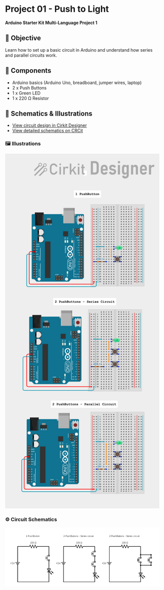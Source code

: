 # Project 01 - Push to Light 
**Arduino Starter Kit Multi-Language Project 1**

## 🎯 Objective
Learn how to set up a basic circuit in Arduino and understand how series and parallel circuits work.

## 🧰 Components
- Arduino basics (Arduino Uno, breadboard, jumper wires, laptop)
- 2 x Push Buttons
- 1 x Green LED
- 1 x 220 Ω Resistor

## 📐 Schematics & Illustrations
- [View circuit design in Cirkit Designer](https://app.cirkitdesigner.com/project/473058cd-4498-4e97-a3f1-26292083ce17)  
- [View detailed schematics on CRCit](https://crcit.net/c/4fe34f5cc92d4b41a0c6d96038497459)

### 🖼️ Illustrations
<p align="center">
  <img src="Images/illustration.png" alt="Arduino Project Illustration" width="600">
</p>

### ⚙️ Circuit Schematics
<p align="center">
  <img src="Images/schematics.png" alt="Circuit Diagram" width="800">
</p>
